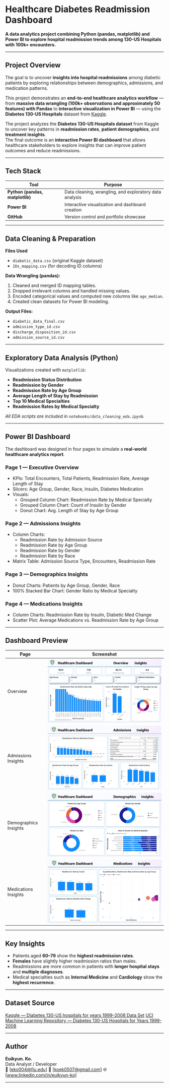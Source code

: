 # Healthcare Diabetes Readmission Dashboard

**A data analytics project combining Python (pandas, matplotlib) and Power BI to explore hospital readmission trends among 130-US Hospitals with 100k+ encounters.**

---

## Project Overview

The goal is to uncover **insights into hospital readmissions** among diabetic patients by exploring relationships between demographics, admissions, and medication patterns.


This project demonstrates an **end-to-end healthcare analytics workflow** — from **massive data wrangling (100k+ observations and approximately 50 features) with Pandas** to **interactive visualization in Power BI** — using the **Diabetes 130-US Hospitals** dataset from [Kaggle](https://www.kaggle.com/datasets/brandao/diabetes).


The project analyzes the **Diabetes 130-US Hospitals dataset** from Kaggle to uncover key patterns in **readmission rates**, **patient demographics**, and **treatment insights**.  
The final outcome is an **interactive Power BI dashboard** that allows healthcare stakeholders to explore insights that can improve patient outcomes and reduce readmissions.

---

## Tech Stack

| Tool | Purpose |
|------|----------|
| **Python (pandas, matplotlib)** | Data cleaning, wrangling, and exploratory data analysis |
| **Power BI** | Interactive visualization and dashboard creation |
| **GitHub** | Version control and portfolio showcase |

---

## Data Cleaning & Preparation

**Files Used**
- `diabetic_data.csv` (original Kaggle dataset)
- `IDs_mapping.csv` (for decoding ID columns)

**Data Wrangling (pandas):**
1. Cleaned and merged ID mapping tables.
2. Dropped irrelevant columns and handled missing values.
3. Encoded categorical values and computed new columns like `age_median`.
4. Created clean datasets for Power BI modeling.

**Output Files:**
- `diabetic_data_final.csv`
- `admission_type_id.csv`
- `discharge_disposition_id.csv`
- `admission_source_id.csv`

---

## Exploratory Data Analysis (Python)

Visualizations created with `matplotlib`:
- **Readmission Status Distribution**
- **Readmission by Gender**
- **Readmission Rate by Age Group**
- **Average Length of Stay by Readmission**
- **Top 10 Medical Specialties**
- **Readmission Rates by Medical Specialty**

_All EDA scripts are included in `notebooks/data_cleaning_eda.ipynb`._

---

## Power BI Dashboard

The dashboard was designed in four pages to simulate a **real-world healthcare analytics report**.

### **Page 1 — Executive Overview**
- KPIs: Total Encounters, Total Patients, Readmission Rate, Average Length of Stay  
- Slicers: Age Group, Gender, Race, Insulin, Diabetes Medication  
- Visuals:
  - Grouped Column Chart: Readmission Rate by Medical Specialty  
  - Grouped Column Chart: Count of Insulin by Gender  
  - Donut Chart: Avg. Length of Stay by Age Group  

### **Page 2 — Admissions Insights**
- Column Charts:
  - Readmission Rate by Admission Source  
  - Readmission Rate by Age Group  
  - Readmission Rate by Gender  
  - Readmission Rate by Race  
- Matrix Table: Admission Source Type, Encounters, Readmission Rate  

### **Page 3 — Demographics Insights**
- Donut Charts: Patients by Age Group, Gender, Race  
- 100% Stacked Bar Chart: Gender Ratio by Medical Specialty  

### **Page 4 — Medications Insights**
- Column Charts: Readmission Rate by Insulin, Diabetic Med Change  
- Scatter Plot: Average Medications vs. Readmission Rate by Age Group  


---

## Dashboard Preview

| Page | Screenshot |
|------|-------------|
| Overview | ![Overview Page](images/overview_page.png) |
| Admissions Insights | ![Admissions Insights](images/admissions_page.png) |
| Demographics Insights | ![Demographics Insights](images/demographics_page.png) |
| Medications Insights | ![Medications Insights](images/medications_page.png) |

---

## Key Insights

- Patients aged **60–79** show the **highest readmission rates**.  
- **Females** have slightly higher readmission ratios than males.  
- Readmissions are more common in patients with **longer hospital stays** and **multiple diagnoses**.  
- Medical specialties such as **Internal Medicine** and **Cardiology** show the **highest recurrence**.


---

## Dataset Source

[Kaggle — Diabetes 130-US hospitals for years 1999–2008 Data Set](https://www.kaggle.com/datasets/uciml/diabetes-130-us-hospitals-for-years-19992008)
[UCI Machine Learning Repository  — Diabetes 130-US Hospitals for Years 1999-2008](https://archive.ics.uci.edu/dataset/296/diabetes+130-us+hospitals+for+years+1999-2008)

---

## Author

**Euikyun. Ko.**  
Data Analyst / Developer  
📧 [eko004@fiu.edu]
📧 [koek0507@gmail.com] 
🌐 [www.linkedin.com/in/euikyun-ko]

---

